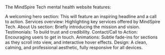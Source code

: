 The MindSpire Tech mental health website features:

A welcoming hero section: This will feature an inspiring headline and a call to action.
Services overview: Highlighting key services offered by MindSpire Tech.
About Us section: Briefly introducing the mission and vision.
Testimonials: To build trust and credibility.
Contact/Call to Action: Encouraging users to get in touch.
Animations: Subtle fade-ins for sections as they scroll into view, and interactive hover effects.
Design: A clean, calming, and professional aesthetic, fully responsive for all devices.
